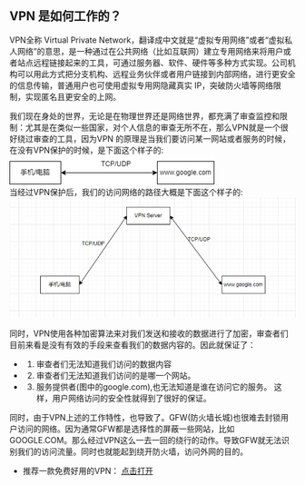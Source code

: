 ## VPN 是如何工作的？
VPN全称 Virtual Private Network，翻译成中文就是“虚拟专用网络”或者“虚拟私人网络”的意思，是一种通过在公共网络（比如互联网）建立专用网络来将用户或者站点远程链接起来的工具，可通过服务器、软件、硬件等多种方式实现。公司机构可以用此方式把分支机构、远程业务伙伴或者用户链接到内部网络，进行更安全的信息传输，普通用户也可使用虚拟专用网隐藏真实 IP，突破防火墙等网络限制，实现匿名且更安全的上网。

我们现在身处的世界，无论是在物理世界还是网络世界，都充满了审查监控和限制：尤其是在类似一些国家，对个人信息的审查无所不在，那么VPN就是一个很好绕过审查的工具，因为VPN 的原理是当我们要访问某一网站或者服务的时候，在没有VPN保护的时候，是下面这个样子的:<br>
<img src="https://github.com/caddier/vpn_knowledge/blob/master/vpn.drawio.png"></img> <br>
当经过VPN保护后，我们的访问网络的路径大概是下面这个样子的:<br>
<img src="https://github.com/caddier/vpn_knowledge/blob/master/vpn2.png"></img> <br>

同时，VPN使用各种加密算法来对我们发送和接收的数据进行了加密，审查者们目前来看是没有有效的手段来查看我们的数据内容的。因此就保证了：
- 1. 审查者们无法知道我们访问的数据内容
- 2. 审查者们无法知道我们访问的是哪一个网站。
- 3. 服务提供者(图中的google.com),也无法知道是谁在访问它的服务。
这样，用户网络访问的安全性就得到了很好的保证。

同时，由于VPN上述的工作特性，也导致了。GFW(防火墙长城)也很难去封锁用户访问的网络。因为通常GFW都是选择性的屏蔽一些网站，比如GOOGLE.COM。那么经过VPN这么一去一回的绕行的动作。导致GFW就无法识别我们的访问流量。同时也就能起到绕开防火墙，访问外网的目的。


-  推荐一款免费好用的VPN：
 <a href="https://github.com/caddier/freeinout">点击打开</a>
